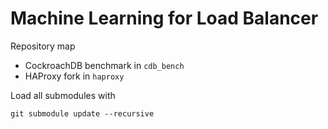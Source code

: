 # Machine Learning for Load Balancer

Repository map
- CockroachDB benchmark in `cdb_bench`
- HAProxy fork in `haproxy`

Load all submodules with
```
git submodule update --recursive
```

